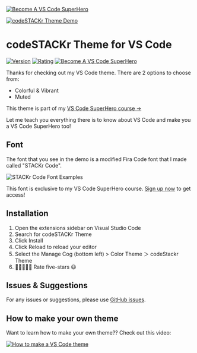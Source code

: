 [![Become A VS Code SuperHero](https://img.shields.io/badge/-Become%20A%20VS%20Code%20SuperHero%20%E2%86%92-gray.svg?colorB=ff652f)](http://vsCodeHero.com)

[![codeSTACKr Theme Demo](https://raw.githubusercontent.com/codeSTACKr/codestackr-vscode-theme/master/images/theme-demo.gif)](http://vsCodeHero.com)

# codeSTACKr Theme for VS Code

[![Version](https://vsmarketplacebadge.apphb.com/version/codeSTACKr.codestackr-theme.svg?subject=codeSTACKr%20Theme&colorA=09131b&colorB=ff652f)](https://marketplace.visualstudio.com/items?itemName=codeSTACKr.codestackr-theme)
[![Rating](https://vsmarketplacebadge.apphb.com/rating-short/codeSTACKr.codestackr-theme.svg?label=Ratings&colorA=09131b&colorB=ff652f)](https://marketplace.visualstudio.com/items?itemName=codeSTACKr.codestackr-theme&ssr=false#review-details)
[![Become A VS Code SuperHero](https://img.shields.io/badge/-Become%20A%20VS%20Code%20SuperHero%20%E2%86%92-gray.svg?colorB=ff652f)](http://vsCodeHero.com)

Thanks for checking out my VS Code theme. There are 2 options to choose from:

- Colorful & Vibrant
- Muted

This theme is part of my [VS Code SuperHero course →](http://vsCodeHero.com)

Let me teach you everything there is to know about VS Code and make you a VS Code SuperHero too!

## Font

The font that you see in the demo is a modified Fira Code font that I made called "STACKr Code".

![STACKr Code Font Examples](https://raw.githubusercontent.com/codeSTACKr/codestackr-vscode-theme/master/images/stackr-code-font.png)

This font is exclusive to my VS Code SuperHero course. [Sign up now](http://vsCodeHero.com) to get access!

## Installation

1. Open the extensions sidebar on Visual Studio Code
1. Search for codeSTACKr Theme
1. Click Install
1. Click Reload to reload your editor
1. Select the Manage Cog (bottom left) > Color Theme ＞ codeStackr Theme
1. 🌟🌟🌟🌟🌟 Rate five-stars 😃

## Issues & Suggestions

For any issues or suggestions, please use [GitHub issues](https://github.com/codestackr/codestackr-vscode-theme/issues).

## How to make your own theme

Want to learn how to make your own theme?? Check out this video:

[![How to make a VS Code theme](https://img.youtube.com/vi/QCqWzb-9Sy8/0.jpg)](https://www.youtube.com/watch?v=QCqWzb-9Sy8)
